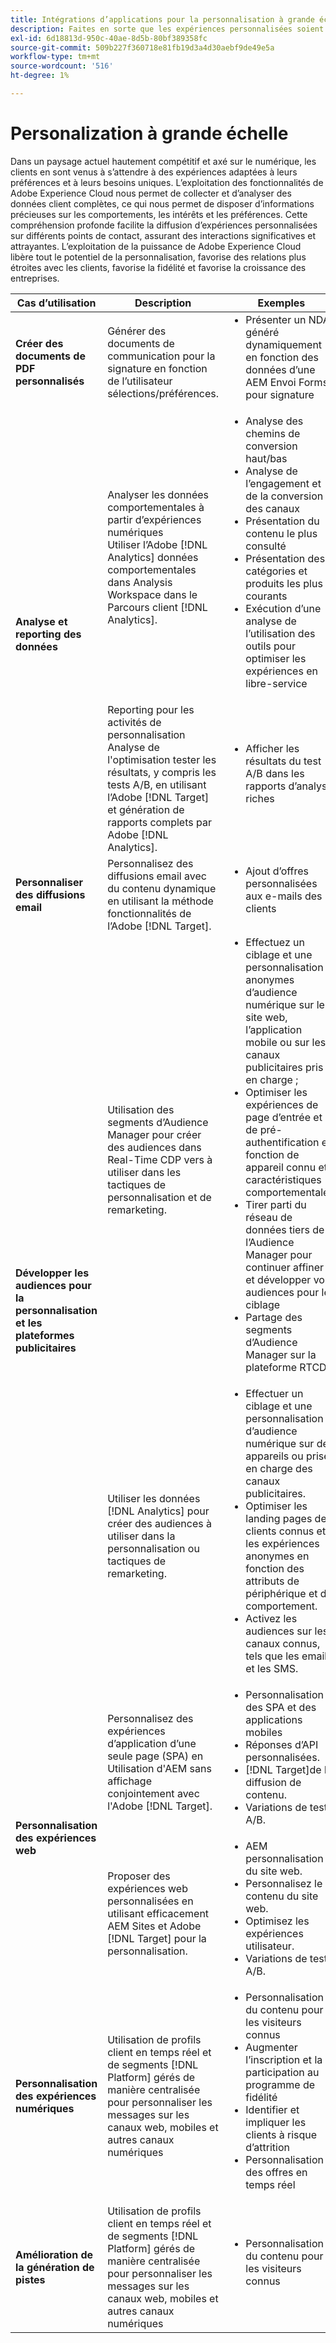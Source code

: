 ```yaml
---
title: Intégrations d’applications pour la personnalisation à grande échelle
description: Faites en sorte que les expériences personnalisées soient prises en compte à chaque instant.
exl-id: 6d18813d-950c-40ae-8d5b-80bf389358fc
source-git-commit: 509b227f360718e81fb19d3a4d30aebf9de49e5a
workflow-type: tm+mt
source-wordcount: '516'
ht-degree: 1%

---
```


# Personalization à grande échelle

Dans un paysage actuel hautement compétitif et axé sur le numérique, les clients en sont venus à s’attendre à des expériences adaptées à leurs préférences et à leurs besoins uniques. L’exploitation des fonctionnalités de Adobe Experience Cloud nous permet de collecter et d’analyser des données client complètes, ce qui nous permet de disposer d’informations précieuses sur les comportements, les intérêts et les préférences. Cette compréhension profonde facilite la diffusion d’expériences personnalisées sur différents points de contact, assurant des interactions significatives et attrayantes. L’exploitation de la puissance de Adobe Experience Cloud libère tout le potentiel de la personnalisation, favorise des relations plus étroites avec les clients, favorise la fidélité et favorise la croissance des entreprises.

<table>
 <thead>
    <tr>
      <th>Cas d’utilisation</th>
      <th>Description</th>
      <th>Exemples</th>
      <th>Applications</th>
    </tr>
  </thead>
  <tbody>
    <tr>
      <td><strong>Créer des documents de PDF personnalisés</strong></td>
      <td>
        Générer des documents de communication pour la signature en fonction de l’utilisateur
        sélections/préférences.
      </td>
      <td>
        <ul style="margin-top: 0;">
          <li>
            Présenter un NDA généré dynamiquement en fonction des données d’une AEM
            Envoi Forms pour signature
          </li>
        </ul>
      </td>
      <td>
        <a
          href="../integrations-between-applications/experience-manager/experience-manager-acrobat-sign.md"
          target="_blank"
          rel="noopener noreferrer"
          >AEM Forms et Sign</a
        >
      </td>
    </tr>
    <tr>
      <td rowspan="2"><strong>Analyse et reporting des données</strong></td>
      <td>
        Analyser les données comportementales à partir d’expériences numériques <br />Utiliser l’Adobe
        [!DNL Analytics] données comportementales dans Analysis Workspace dans le Parcours client
        [!DNL Analytics].
      </td>
      <td>
        <ul style="margin-top: 0;">
          <li>Analyse des chemins de conversion haut/bas</li>
          <li>Analyse de l’engagement et de la conversion des canaux</li>
          <li>Présentation du contenu le plus consulté</li>
          <li>Présentation des catégories et produits les plus courants</li>
          <li>
            Exécution d’une analyse de l’utilisation des outils pour optimiser les expériences en libre-service
          </li>
        </ul>
      </td>
      <td>
        <a
          href="../integrations-between-applications/analytics/analytics-customer-journey-analytics.md"
          target="_blank"
          rel="noopener noreferrer"
          >[!DNL Analytics] et Parcours client [!DNL Analytics]</a
        >
      </td>
    </tr>
    <tr>
      <td>
        Reporting pour les activités de personnalisation<br />Analyse de l'optimisation
        tester les résultats, y compris les tests A/B, en utilisant l’Adobe [!DNL Target] et
        génération de rapports complets par Adobe [!DNL Analytics].
      </td>
      <td>
        <ul style="margin-top: 0;">
          <li>Afficher les résultats du test A/B dans les rapports d’analyse riches</li>
        </ul>
      </td>
      <td>
        <a
          href="../integrations-between-applications/analytics/analytics-target.md"
          target="_blank"
          rel="noopener noreferrer"
          >[!DNL Analytics] et [!DNL Target]</a
        >
      </td>
    </tr>
    <tr>
      <td><strong>Personnaliser des diffusions email</strong></td>
      <td>
        Personnalisez des diffusions email avec du contenu dynamique en utilisant la méthode
        fonctionnalités de l’Adobe [!DNL Target].
      </td>
      <td>
        <ul style="margin-top: 0;">
          <li>Ajout d’offres personnalisées aux e-mails des clients</li>
        </ul>
      </td>
      <td>
        <a
          href="../integrations-between-applications/campaign//campaign-target.md"
          target="_blank"
          rel="noopener noreferrer"
          >[!DNL Campaign] et [!DNL Target]</a
        >
      </td>
    </tr>
    <tr>
      <td rowspan="2">
        <strong>Développer les audiences pour la personnalisation et les plateformes publicitaires</strong>
      </td>
      <td>
        Utilisation des segments d’Audience Manager pour créer des audiences dans Real-Time CDP vers
        à utiliser dans les tactiques de personnalisation et de remarketing.
      </td>
      <td>
        <ul style="margin-top: 0;">
          <li>
            Effectuez un ciblage et une personnalisation anonymes d’audience numérique sur
            le site web, l’application mobile ou sur les canaux publicitaires pris en charge ;
          </li>
          <li>
            Optimiser les expériences de page d’entrée et de pré-authentification en fonction de
            appareil connu et caractéristiques comportementales
          </li>
          <li>
            Tirer parti du réseau de données tiers de l’Audience Manager pour continuer
            affiner et développer vos audiences pour le ciblage
          </li>
          <li>Partage des segments d’Audience Manager sur la plateforme RTCDP</li>
        </ul>
      </td>
      <td>
        <a
          href="../integrations-between-applications/aam/aam-rtcdp.md"
          target="_blank"
          rel="noopener noreferrer"
          > Audience Manager et données client en temps réel [!DNL Platform]</a
        >
      </td>
    </tr>
    <tr>
      <td>
        Utiliser les données [!DNL Analytics] pour créer des audiences à utiliser dans la personnalisation ou
        tactiques de remarketing.
      </td>
      <td>
        <ul style="margin-top: 0;">
          <li>
            Effectuer un ciblage et une personnalisation d’audience numérique sur des appareils ou
            prise en charge des canaux publicitaires.
          </li>
          <li>
            Optimiser les landing pages des clients connus et les expériences anonymes
            en fonction des attributs de périphérique et de comportement.
          </li>
          <li>Activez les audiences sur les canaux connus, tels que les emails et les SMS.</li>
        </ul>
      </td>
      <td>
        <a
          href="../integrations-between-applications/analytics/analytics-customer-journey-analytics.md"
          target="_blank"
          rel="noopener noreferrer"
          >[!DNL Analytics] et données client en temps réel [!DNL Platform]</a
        >
      </td>
    </tr>
    <tr>
      <td rowspan="2"><strong>Personnalisation des expériences web</strong></td>
      <td>
        Personnalisez des expériences d’application d’une seule page (SPA) en
        Utilisation d'AEM sans affichage conjointement avec l'Adobe [!DNL Target].
      </td>
      <td>
        <ul style="margin-top: 0;">
          <li>Personnalisation des SPA et des applications mobiles</li>
          <li>Réponses d’API personnalisées.</li>
          <li>[!DNL Target]de la diffusion de contenu.</li>
          <li>Variations de test A/B.</li>
        </ul>
      </td>
      <td>
        <a
          href="../integrations-between-applications/experience-manager/experience-manager-target.md"
          target="_blank"
          rel="noopener noreferrer"
          >AEM sans affichage et [!DNL Target]</a
        >
      </td>
    </tr>
    <tr>
      <td>
        Proposer des expériences web personnalisées en utilisant efficacement AEM Sites
        et Adobe [!DNL Target] pour la personnalisation.
      </td>
      <td>
        <ul style="margin-top: 0;">
          <li>AEM personnalisation du site web.</li>
          <li>Personnalisez le contenu du site web.</li>
          <li>Optimisez les expériences utilisateur.</li>
          <li>Variations de test A/B.</li>
        </ul>
      </td>
      <td>
        <a
          href="../integrations-between-applications/experience-manager/experience-manager-target.md"
          target="_blank"
          rel="noopener noreferrer"
          >AEM Sites et [!DNL Target]</a
        >
      </td>
    </tr>
    <tr>
      <td><strong>Personnalisation des expériences numériques</strong></td>
      <td>
        Utilisation de profils client en temps réel et de segments [!DNL Platform] gérés de manière centralisée
        pour personnaliser les messages sur les canaux web, mobiles et autres canaux numériques
      </td>
      <td>
        <ul style="margin-top: 0;">
          <li>Personnalisation du contenu pour les visiteurs connus</li>
          <li>Augmenter l’inscription et la participation au programme de fidélité</li>
          <li>Identifier et impliquer les clients à risque d’attrition</li>
          <li>Personnalisation des offres en temps réel</li>
        </ul>
      </td>
      <td>
        <a
          href="../integrations-between-applications/rtcdp/rtcdp-target.md"
          target="_blank"
          rel="noopener noreferrer"
          >Données client en temps réel [!DNL Platform] et [!DNL Target]</a
        >
      </td>
    </tr>
    <tr>
      <td><strong>Amélioration de la génération de pistes</strong></td>
      <td>
        Utilisation de profils client en temps réel et de segments [!DNL Platform] gérés de manière centralisée
        pour personnaliser les messages sur les canaux web, mobiles et autres canaux numériques
      </td>
      <td>
        <ul style="margin-top: 0;">
          <li>Personnalisation du contenu pour les visiteurs connus</li>
        </ul>
      </td>
      <td>
        <a
          href="../integrations-between-applications/rtcdp/rtcdp-target.md"
          target="_blank"
          rel="noopener noreferrer"
          >Données client en temps réel [!DNL Platform] et [!DNL Target]</a
        >
      </td>
    </tr>
  </tbody>
</table>
